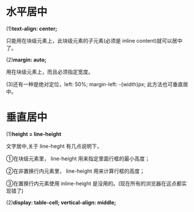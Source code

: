 # 水平居中 #

(1)<b>text-align: center;</b>

只能用在块级元素上，此块级元素的子元素(必须是 inline content)就可以居中了。

(2)<b>margin: auto;</b>

用在块级元素上，而且必须指定宽度。

(3)还有一种是绝对定位，left: 50%; margin-left: -(width)px; 此方法也可垂直居中。

# 垂直居中 #

(1)<b>height = line-height</b>

文字居中,关于 line-heght 有几点说明下，

①在块级元素里， line-height 用来指定里面行框的最小高度；

②在非置换行内元素里， line-height 用来计算行框的高度；

③在置换行内元素使用 inline-height 是没用的。(现在所有的浏览器在这点都实现错了)

(2)<b>display: table-cell; vertical-align: middle;</b>